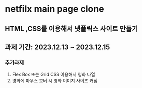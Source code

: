 # netfilx main page clone

## HTML ,CSS를 이용해서 넷플릭스 사이트 만들기

## 과제 기간: 2023.12.13 ~ 2023.12.15

### 추가과제
1. Flex Box 또는 Grid CSS 이용해서 영화 나열
2. 영화에 마우스 호버 시 영화 이미지 사이즈 커짐